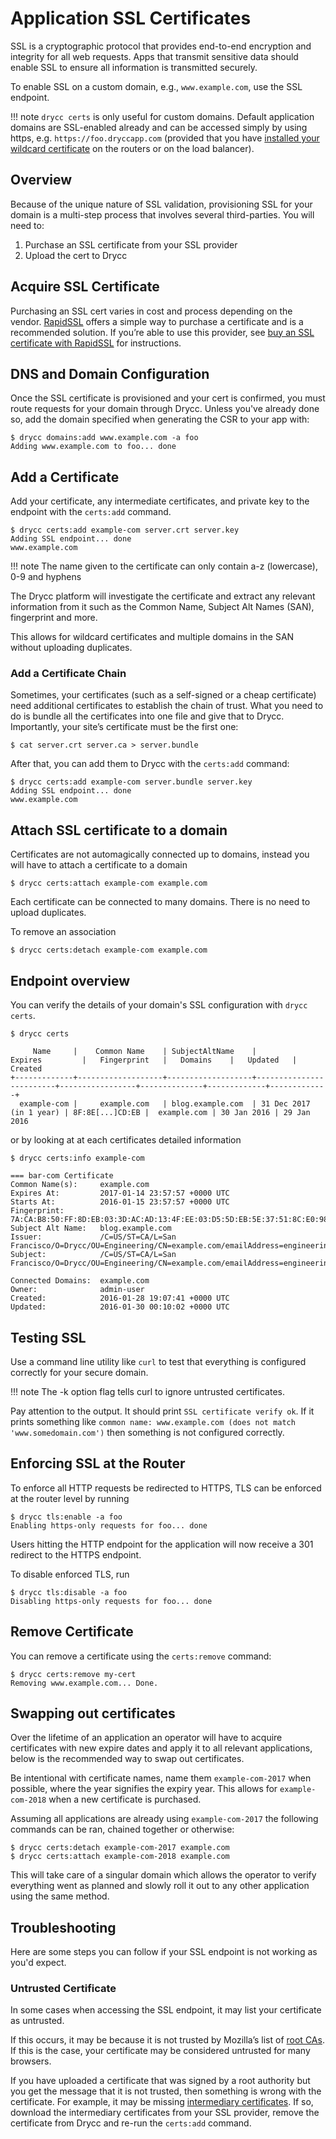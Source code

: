 # Application SSL Certificates

SSL is a cryptographic protocol that provides end-to-end encryption and integrity for all web
requests. Apps that transmit sensitive data should enable SSL to ensure all information is
transmitted securely.

To enable SSL on a custom domain, e.g., `www.example.com`, use the SSL endpoint.

!!! note
    `drycc certs` is only useful for custom domains. Default application domains are
    SSL-enabled already and can be accessed simply by using https,
    e.g. `https://foo.dryccapp.com` (provided that you have [installed your wildcard
    certificate][platform-ssl] on the routers or on the load balancer).


## Overview

Because of the unique nature of SSL validation, provisioning SSL for your domain is a multi-step
process that involves several third-parties. You will need to:

1. Purchase an SSL certificate from your SSL provider
2. Upload the cert to Drycc


## Acquire SSL Certificate

Purchasing an SSL cert varies in cost and process depending on the vendor. [RapidSSL][] offers a
simple way to purchase a certificate and is a recommended solution. If you’re able to use this
provider, see [buy an SSL certificate with RapidSSL][] for instructions.


## DNS and Domain Configuration

Once the SSL certificate is provisioned and your cert is confirmed, you must route requests for
your domain through Drycc. Unless you've already done so, add the domain specified when generating
the CSR to your app with:

    $ drycc domains:add www.example.com -a foo
    Adding www.example.com to foo... done


## Add a Certificate

Add your certificate, any intermediate certificates, and private key to the endpoint with the
`certs:add` command.

    $ drycc certs:add example-com server.crt server.key
    Adding SSL endpoint... done
    www.example.com

!!! note
    The name given to the certificate can only contain a-z (lowercase), 0-9 and hyphens

The Drycc platform will investigate the certificate and extract any relevant information from it
such as the Common Name, Subject Alt Names (SAN), fingerprint and more.

This allows for wildcard certificates and multiple domains in the SAN without uploading duplicates.

### Add a Certificate Chain

Sometimes, your certificates (such as a self-signed or a cheap certificate) need additional
certificates to establish the chain of trust. What you need to do is bundle all the certificates
into one file and give that to Drycc. Importantly, your site’s certificate must be the first one:

    $ cat server.crt server.ca > server.bundle

After that, you can add them to Drycc with the `certs:add` command:

    $ drycc certs:add example-com server.bundle server.key
    Adding SSL endpoint... done
    www.example.com

## Attach SSL certificate to a domain

Certificates are not automagically connected up to domains, instead you will have to attach a
certificate to a domain

    $ drycc certs:attach example-com example.com

Each certificate can be connected to many domains. There is no need to upload duplicates.

To remove an association

    $ drycc certs:detach example-com example.com

## Endpoint overview

You can verify the details of your domain's SSL configuration with `drycc certs`.

    $ drycc certs

         Name     |    Common Name    | SubjectAltName    |         Expires         |   Fingerprint   |   Domains    |   Updated   |   Created
    +-------------+-------------------+-------------------+-------------------------+-----------------+--------------+-------------+-------------+
      example-com |     example.com   | blog.example.com  | 31 Dec 2017 (in 1 year) | 8F:8E[...]CD:EB |  example.com | 30 Jan 2016 | 29 Jan 2016


or by looking at at each certificates detailed information

    $ drycc certs:info example-com

    === bar-com Certificate
    Common Name(s):     example.com
    Expires At:         2017-01-14 23:57:57 +0000 UTC
    Starts At:          2016-01-15 23:57:57 +0000 UTC
    Fingerprint:        7A:CA:B8:50:FF:8D:EB:03:3D:AC:AD:13:4F:EE:03:D5:5D:EB:5E:37:51:8C:E0:98:F8:1B:36:2B:20:83:0D:C0
    Subject Alt Name:   blog.example.com
    Issuer:             /C=US/ST=CA/L=San Francisco/O=Drycc/OU=Engineering/CN=example.com/emailAddress=engineering@drycc.com
    Subject:            /C=US/ST=CA/L=San Francisco/O=Drycc/OU=Engineering/CN=example.com/emailAddress=engineering@drycc.com

    Connected Domains:  example.com
    Owner:              admin-user
    Created:            2016-01-28 19:07:41 +0000 UTC
    Updated:            2016-01-30 00:10:02 +0000 UTC

## Testing SSL

Use a command line utility like `curl` to test that everything is configured correctly for your
secure domain.

!!! note
    The -k option flag tells curl to ignore untrusted certificates.

Pay attention to the output. It should print `SSL certificate verify ok`. If it prints something
like `common name: www.example.com (does not match 'www.somedomain.com')` then something is not
configured correctly.

## Enforcing SSL at the Router

To enforce all HTTP requests be redirected to HTTPS, TLS can be enforced at the router level by
running

    $ drycc tls:enable -a foo
    Enabling https-only requests for foo... done

Users hitting the HTTP endpoint for the application will now receive a 301 redirect to the HTTPS
endpoint.

To disable enforced TLS, run

    $ drycc tls:disable -a foo
    Disabling https-only requests for foo... done

## Remove Certificate

You can remove a certificate using the `certs:remove` command:

    $ drycc certs:remove my-cert
    Removing www.example.com... Done.

## Swapping out certificates

Over the lifetime of an application an operator will have to acquire certificates with new expire
dates and apply it to all relevant applications, below is the recommended way to swap out certificates.

Be intentional with certificate names, name them `example-com-2017` when possible, where the year
signifies the expiry year. This allows for `example-com-2018` when a new certificate is purchased.

Assuming all applications are already using `example-com-2017` the following commands can be ran,
chained together or otherwise:

    $ drycc certs:detach example-com-2017 example.com
    $ drycc certs:attach example-com-2018 example.com

This will take care of a singular domain which allows the operator to verify everything went
as planned and slowly roll it out to any other application using the same method.

## Troubleshooting

Here are some steps you can follow if your SSL endpoint is not working as you'd expect.


### Untrusted Certificate

In some cases when accessing the SSL endpoint, it may list your certificate as untrusted.

If this occurs, it may be because it is not trusted by Mozilla’s list of [root CAs][]. If this is
the case, your certificate may be considered untrusted for many browsers.

If you have uploaded a certificate that was signed by a root authority but you get the message that
it is not trusted, then something is wrong with the certificate. For example, it may be missing
[intermediary certificates][]. If so, download the intermediary certificates from your SSL provider,
remove the certificate from Drycc and re-run the `certs:add` command.

[RapidSSL]: https://www.rapidssl.com/
[buy an SSL certificate with RapidSSL]: https://www.rapidssl.com/buy-ssl/
[platform-ssl]: ../managing-workflow/platform-ssl.md
[root CAs]: https://www.mozilla.org/en-US/about/governance/policies/security-group/certs/included/
[intermediary certificates]: http://en.wikipedia.org/wiki/Intermediate_certificate_authorities
